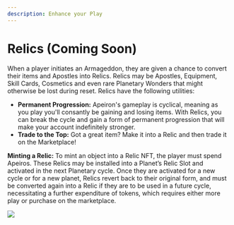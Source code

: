 ```yaml
---
description: Enhance your Play
---
```


# Relics (Coming Soon)

When a player initiates an Armageddon, they are given a chance to convert their items and Apostles into Relics. Relics may be Apostles, Equipment, Skill Cards, Cosmetics and even rare Planetary Wonders that might otherwise be lost during reset. Relics have the following utilities:

* **Permanent Progression:** Apeiron's gameplay is cyclical, meaning as you play you'll consantly be gaining and losing items. With Relics, you can break the cycle and gain a form of permanent progression that will make your account indefinitely stronger.
* **Trade to the Top:** Got a great item? Make it into a Relic and then trade it on the Marketplace!&#x20;

**Minting a Relic:** To mint an object into a Relic NFT, the player must spend Apeiros. These Relics may be installed into a Planet’s Relic Slot and activated in the next Planetary cycle. Once they are activated for a new cycle or for a new planet, Relics revert back to their original form, and must be converted again into a Relic if they are to be used in a future cycle, necessitating a further expenditure of tokens, which requires either more play or purchase on the marketplace.&#x20;

![](https://lh6.googleusercontent.com/JeavrpEUEM45bNzEJjgyZSlBrOkK0QqIpfLhsmko\_6TMdM7lTmRo1z8yL\_1SC4TwxQ\_U1Fb5jQFv7\_MlKnh0tEUD-TfzT7WrIzI4z17IiJ1nAPH8Rb3oHeeSzlnyhRSPKLM7AhF5)
